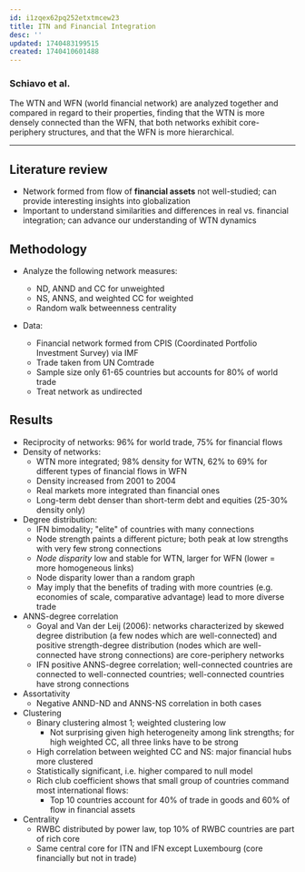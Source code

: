 ```yaml
---
id: i1zqex62pq252etxtmcew23
title: ITN and Financial Integration
desc: ''
updated: 1740483199515
created: 1740410601488
---
```


### Schiavo et al.

The WTN and WFN (world financial network) are analyzed together and compared in regard to their properties, finding that the WTN is more densely connected than the WFN, that both networks exhibit core-periphery structures, and that the WFN is more hierarchical.

***

## Literature review

- Network formed from flow of **financial assets** not well-studied; can provide interesting insights into globalization
- Important to understand similarities and differences in real vs. financial integration; can advance our understanding of WTN dynamics

## Methodology
- Analyze the following network measures:
    - ND, ANND and CC for unweighted
    - NS, ANNS, and weighted CC for weighted
    - Random walk betweenness centrality

- Data:
    - Financial network formed from CPIS (Coordinated Portfolio Investment Survey) via IMF
    - Trade taken from UN Comtrade
    - Sample size only 61-65 countries but accounts for 80% of world trade
    - Treat network as undirected

## Results

- Reciprocity of networks: 96% for world trade, 75% for financial flows
- Density of networks:
    - WTN more integrated; 98% density for WTN, 62% to 69% for different types of financial flows in WFN
    - Density increased from 2001 to 2004
    - Real markets more integrated than financial ones
    - Long-term debt denser than short-term debt and equities (25-30% density only)
- Degree distribution:
    - IFN bimodality; "elite" of countries with many connections
    - Node strength paints a different picture; both peak at low strengths with very few strong connections
    - *Node disparity* low and stable for WTN, larger for WFN (lower = more homogeneous links)
    - Node disparity lower than a random graph
    - May imply that the benefits of trading with more countries (e.g. economies of scale, comparative advantage) lead to more diverse trade
- ANNS-degree correlation
    - Goyal and Van der Leij (2006): networks characterized by skewed degree distribution (a few nodes which are well-connected) and positive strength-degree distribution (nodes which are well-connected have strong connections) are core-periphery networks
    - IFN positive ANNS-degree correlation; well-connected countries are connected to well-connected countries; well-connected countries have strong connections
- Assortativity
    - Negative ANND-ND and ANNS-NS correlation in both cases
- Clustering
    - Binary clustering almost 1; weighted clustering low
        - Not surprising given high heterogeneity among link strengths; for high weighted CC, all three links have to be strong
    - High correlation between weighted CC and NS: major financial hubs more clustered
    - Statistically significant, i.e. higher compared to null model
    - Rich club coefficient shows that small group of countries command most international flows:
        - Top 10 countries account for 40% of trade in goods and 60% of flow in financial assets
- Centrality
    - RWBC distributed by power law, top 10% of RWBC countries are part of rich core
    - Same central core for ITN and IFN except Luxembourg (core financially but not in trade)